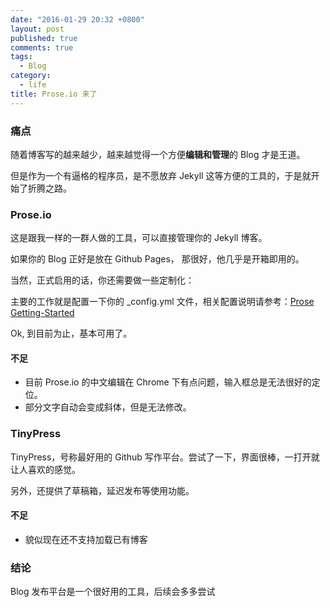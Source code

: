 ```yaml
---
date: "2016-01-29 20:32 +0800"
layout: post
published: true
comments: true
tags: 
  - Blog
category: 
  - life
title: Prose.io 来了
---
```





### 痛点

随着博客写的越来越少，越来越觉得一个方便**编辑和管理**的 Blog 才是王道。

但是作为一个有逼格的程序员，是不愿放弃 Jekyll 这等方便的工具的，于是就开始了折腾之路。

<!--more-->

### Prose.io

这是跟我一样的一群人做的工具，可以直接管理你的 Jekyll 博客。

如果你的 Blog 正好是放在 Github Pages， 那很好，他几乎是开箱即用的。


当然，正式启用的话，你还需要做一些定制化：

主要的工作就是配置一下你的 _config.yml 文件，相关配置说明请参考：[Prose Getting-Started](https://github.com/prose/prose/wiki/Getting-Started)

Ok, 到目前为止，基本可用了。

#### 不足

- 目前 Prose.io 的中文编辑在 Chrome 下有点问题，输入框总是无法很好的定位。
- 部分文字自动会变成斜体，但是无法修改。

### TinyPress

TinyPress，号称最好用的 Github 写作平台。尝试了一下，界面很棒，一打开就让人喜欢的感觉。

另外，还提供了草稿箱，延迟发布等使用功能。

#### 不足

- 貌似现在还不支持加载已有博客

### 结论

Blog 发布平台是一个很好用的工具，后续会多多尝试
